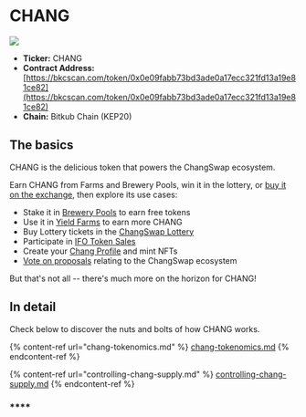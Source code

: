 # CHANG

![](<../../.gitbook/assets/docs-masthead-17- (1).png>)

* **Ticker:** CHANG
* **Contract Address:** [https://bkcscan.com/token/0x0e09fabb73bd3ade0a17ecc321fd13a19e81ce82](https://bkcscan.com/token/0x0e09fabb73bd3ade0a17ecc321fd13a19e81ce82)
* **Chain:** Bitkub Chain (KEP20)

## The basics

CHANG is the delicious token that powers the ChangSwap ecosystem.

Earn CHANG from Farms and Brewery Pools, win it in the lottery, or [buy it on the exchange](../../products/changswap-exchange/), then explore its use cases:

* Stake it in [Brewery Pools](../../products/brewery-pool/) to earn free tokens
* Use it in [Yield Farms](https://docs.changswap.com/products/yield-farming) to earn more CHANG
* Buy Lottery tickets in the [ChangSwap Lottery](../../products/lottery/)
* Participate in [IFO Token Sales](../../products/ifo-initial-farm-offering/)
* Create your [Chang Profile](../../products/nft-profile-system/) and mint NFTs
* [Vote on proposals](../../products/voting/) relating to the ChangSwap ecosystem

But that's not all -- there's much more on the horizon for CHANG!

## In detail

Check below to discover the nuts and bolts of how CHANG works.

{% content-ref url="chang-tokenomics.md" %}
[chang-tokenomics.md](chang-tokenomics.md)
{% endcontent-ref %}

{% content-ref url="controlling-chang-supply.md" %}
[controlling-chang-supply.md](controlling-chang-supply.md)
{% endcontent-ref %}

### \*\*\*\*
